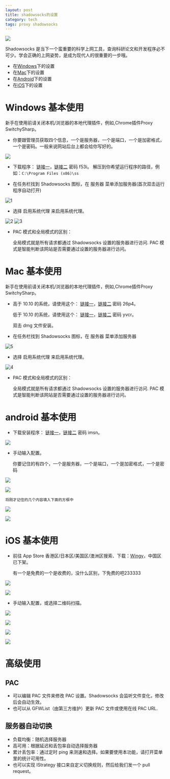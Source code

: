 ```yaml
---
layout: post
title: shadowsocks的设置
category: tech
tags: proxy shadowsocks
---
```

![](https://cdn.kelu.org/blog/tags/proxy.jpg)

Shadowsocks 是当下一个蛮重要的科学上网工具，查询科研论文和开发程序必不可少。学会正确的上网姿势，是成为现代人的很重要的一步哦。

* 在[Windows](#windows)下的设置
* 在[Mac](#mac)下的设置
* 在[Android](#android)下的设置
* 在[iOS](#iOS)下的设置


<span id="windows"></span>

# Windows 基本使用

新手在使用前请关闭本机/浏览器的本地代理插件，例如,Chrome插件Proxy SwitchySharp。

* 你要跟管理员获取四个信息，一个是服务器，一个是端口，一个是加密格式，一个是密码。一般来说网站后台上都会给你写好的。

[![](https://cdn.kelu.org/blog/2017/01/QQ20170503001203.png)](http://wechat.kelu.org/dashboard)

* 下载程序： [链接一][ss_w]，[链接二][ss_w_baidu] 密码 f53i。 解压到你希望运行程序的路径，例如：`C:\Program Files (x86)\ss`

* 在任务栏找到 Shadowsocks 图标，在 服务器 菜单添加服务器(首次双击运行程序自动打开)

![1](https://cdn.kelu.org/blog/2017/01/20170108223605.png)

* 选择 启用系统代理 来启用系统代理。

![2](https://cdn.kelu.org/blog/2017/01/20170108223622.png)
![3](https://cdn.kelu.org/blog/2017/01/20170108223615.png)

* PAC 模式和全局模式的区别：

    全局模式就是所有请求都通过 Shadowsocks 设置的服务器进行访问.
PAC 模式是智能判断该网站是否需要通过设置的服务器进行访问。

<span id="mac"></span>

# Mac 基本使用

新手在使用前请关闭本机/浏览器的本地代理插件，例如,Chrome插件Proxy SwitchySharp。

*  高于 10.10 的系统，请使用这个： [链接一][ss_x]，[链接二][ss_x_baidu] 密码 26p4。

    低于 10.10 的系统，请使用这个： [链接一][ss_x2]，[链接二][ss_x2_baidu] 密码 yvcr。
    
    双击 dmg 文件安装。

* 在任务栏找到 Shadowsocks 图标，在 服务器 菜单添加服务器

![5](https://cdn.kelu.org/blog/2017/01/D28973C0-7E48-46BC-997F-6470261382C1.png)

* 选择 启用系统代理 来启用系统代理。

![4](https://cdn.kelu.org/blog/2017/01/4BFA4DCB-563A-453B-A4C7-942B25E85858.png)

* PAC 模式和全局模式的区别：

    全局模式就是所有请求都通过 Shadowsocks 设置的服务器进行访问.
PAC 模式是智能判断该网站是否需要通过设置的服务器进行访问。

<span id="android"></span>

# android 基本使用

* 下载安装程序： [链接一][ss_a]，[链接二][ss_a_baidu] 密码 imsn。

![](https://cdn.kelu.org/blog/2017/01/20170502195710.jpg)

* 手动输入配置。

	你要记住的有四个，一个是服务器，一个是端口，一个是加密格式，一个是密码

[![](https://cdn.kelu.org/blog/2017/01/QQ20170503001203.png)](http://wechat.kelu.org/dashboard)

![](https://cdn.kelu.org/blog/2017/01/20170502195748.jpg)

	将刚才记住的几个内容填入下面的方框中

![](https://cdn.kelu.org/blog/2017/01/20170502195832.jpg)

![](https://cdn.kelu.org/blog/2017/01/20170502200022.jpg)

<span id="iOS"></span>

# iOS 基本使用

* 前往 App Store 香港区/日本区/美国区/澳洲区搜索、下载：[Wingy][ss_i]，中国区已下架。

    有一个是免费的一个是收费的，没什么区别，下免费的吧233333

![](https://cdn.kelu.org/blog/2017/01/20170502173508.jpg)

![](https://cdn.kelu.org/blog/2017/01/20170502194435.jpg)

* 手动输入配置，或选择二维码扫描。

[![](https://cdn.kelu.org/blog/2017/01/QQ20170503001203.png)](http://wechat.kelu.org/dashboard)

![](https://cdn.kelu.org/blog/2017/01/20170502194509.jpg)

![](https://cdn.kelu.org/blog/2017/01/20170502194723.jpg)

![](https://cdn.kelu.org/blog/2017/01/20170502194757.jpg)

# 高级使用

## PAC
* 可以编辑 PAC 文件来修改 PAC 设置。Shadowsocks 会监听文件变化，修改后会自动生效。
* 也可以从 GFWList（由第三方维护）更新 PAC 文件或使用在线 PAC URL.

## 服务器自动切换

* 负载均衡：随机选择服务器
* 高可用：根据延迟和丢包率自动选择服务器
* 累计丢包率：通过定时 ping 来测速和选择。如果要使用本功能，请打开菜单里的统计可用性。
* 也可以实现 IStrategy 接口来自定义切换规则，然后给我们发一个 pull request。

[ss_w]: http://wechat.kelu.org/download/kelussW.zip
[ss_x]: http://wechat.kelu.org/download/kelussX.zip
[ss_x2]: http://wechat.kelu.org/download/kelussX2.zip
[ss_a]: http://wechat.kelu.org/download/kelussA.zip
[ss_i]: https://appsto.re/cn/19xBeb.i
[ss_w_baidu]: http://pan.baidu.com/s/1bFnQWm 
[ss_x_baidu]: http://pan.baidu.com/s/1dENVlAT
[ss_x2_baidu]: http://pan.baidu.com/s/1geFMUpP
[ss_a_baidu]: https://pan.baidu.com/s/1i5qXrc5

